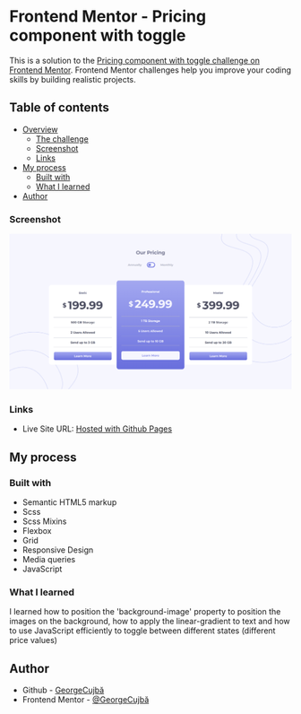 # Frontend Mentor - Pricing component with toggle

This is a solution to the [Pricing component with toggle challenge on Frontend Mentor](https://www.frontendmentor.io/challenges/pricing-component-with-toggle-8vPwRMIC). Frontend Mentor challenges help you improve your coding skills by building realistic projects.

## Table of contents

- [Overview](#overview)
  - [The challenge](#the-challenge)
  - [Screenshot](#screenshot)
  - [Links](#links)
- [My process](#my-process)
  - [Built with](#built-with)
  - [What I learned](#what-i-learned)
- [Author](#author)


### Screenshot

![](./screenshots/Website_Screenshot.png)

### Links

- Live Site URL: [Hosted with Github Pages](https://georgevalentin.github.io/Pricing_Component_with_Toggle/)
## My process

### Built with

- Semantic HTML5 markup
- Scss
- Scss Mixins
- Flexbox
- Grid
- Responsive Design
- Media queries
- JavaScript

### What I learned

I learned how to position the 'background-image' property to position the images on the background, how to apply the 
linear-gradient to text and how to use JavaScript efficiently to toggle between different states (different price values) 

## Author
- Github - [GeorgeCujbă](https://github.com/GeorgeValentin/)
- Frontend Mentor - [@GeorgeCujbă](https://www.frontendmentor.io/profile/GeorgeValentin)